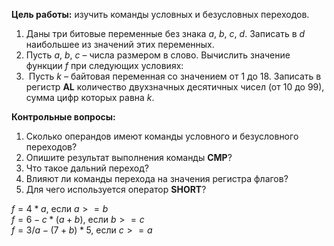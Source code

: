 **Цель работы:** изучить команды условных и безусловных переходов.
1. Даны три битовые переменные без знака $a$, $b$, $c$, $d$. Записать в $d$ наибольшее из значений этих переменных.
2. Пусть $a$, $b$, $c$ – числа размером в слово. Вычислить значение функции $f$ при следующих условиях: 
3.  Пусть $k$ – байтовая переменная со значением от 1 до 18. Записать в регистр **AL** количество двухзначных десятичных чисел (от 10 до 99), сумма цифр которых равна $k$.
  
**Контрольные вопросы:**
1. Сколько операндов имеют команды условного и безусловного переходов?
2. Опишите результат выполнения команды **CMP**?
3. Что такое дальний переход?
4. Влияют ли команды перехода на значения регистра флагов?
5. Для чего используется оператор **SHORT**?
  

$f=4*a$, если $a>=b$  
$f = 6-c*(a+b)$, если $b>=c$  
$f=3/a-(7+b)*5$, если $c>=a$  